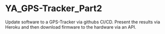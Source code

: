 # YA_GPS-Tracker_Part2
Update software to a GPS-Tracker via githubs CI/CD. Present the results via Heroku and then download firmware to the hardware via an API.
